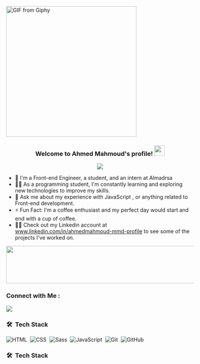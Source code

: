 
<img src="https://media.giphy.com/media/qgQUggAC3Pfv687qPC/giphy.gif" margin="0 auto"  align="center" width="350" height="auto" alt="GIF from Giphy">
<h3 align="center" widht="100%">
  Welcome to Ahmed Mahmoud's profile!
  <img src="https://media.giphy.com/media/hvRJCLFzcasrR4ia7z/giphy.gif" width="28">
</h3>

<!-- Typing SVG by DenverCoder1 - https://github.com/DenverCoder1/readme-typing-svg -->
<p align="center">
  <a href="https://github.com/DenverCoder1/readme-typing-svg"><img src="https://readme-typing-svg.herokuapp.com/?lines=Front-End%20Engineer;Always%20learning%20new%20things&font=Fira%20Code&center=true&width=440&height=45&color=f75c7e&vCenter=true&size=22"></a>
</p> 

- 🏢 I'm a Front-end Engineer, a student, and an intern at Almadrsa
- 👨‍💻 As a programming student, I'm constantly learning and exploring new technologies to improve my skills.
- 💬 Ask me about my experience with JavaScript , or anything related to Front-end development.
- ⚡ Fun Fact: I'm a coffee enthusiast and my perfect day would start and end with a cup of coffee.
- 👨‍💻 Check out my Linkedin account at www.linkedin.com/in/ahmedmahmoud-mmd-profile to see some of the projects I've worked on.
 <img src="https://github.com/Govindv7555/Govindv7555/blob/main/49e76e0596857673c5c80c85b84394c1.gif" width=1000px height=100px>

### Connect with Me :

<a href="https://www.linkedin.com/in/ahmedmahmoud-mmd-profile" target="_blank">
  <img src="https://img.shields.io/badge/-Ahmed%20Mahmoud-0077B5?style=for-the-badge&logo=Linkedin&logoColor=white" />
</a>

### 🛠 &nbsp;Tech Stack
![HTML](https://img.shields.io/badge/-HTML-05122A?style=flat&logo=HTML5)&nbsp;
![CSS](https://img.shields.io/badge/-CSS-05122A?style=flat&logo=CSS3&logoColor=1572B6)&nbsp;
![Sass](https://img.shields.io/badge/-Sass-05122A?style=flat&logo=sass)&nbsp;
![JavaScript](https://img.shields.io/badge/-JavaScript-05122A?style=flat&logo=javascript)&nbsp;
![Git](https://img.shields.io/badge/-Git-05122A?style=flat&logo=git)&nbsp;
![GitHub](https://img.shields.io/badge/-GitHub-05122A?style=flat&logo=github)&nbsp;


### 🛠 &nbsp;Tech Stack

